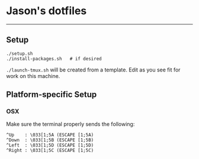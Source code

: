 # Jason's dotfiles
------------------

## Setup

```
./setup.sh
./install-packages.sh   # if desired
```

`./launch-tmux.sh` will be created from a template. Edit as you see fit for work on this machine.

## Platform-specific Setup

### OSX

Make sure the terminal properly sends the following:
```
^Up    : \033[1;5A (ESCAPE [1;5A)
^Down  : \033[1;5B (ESCAPE [1;5B)
^Left  : \033[1;5D (ESCAPE [1;5D)
^Right : \033[1;5C (ESCAPE [1;5C)
```
